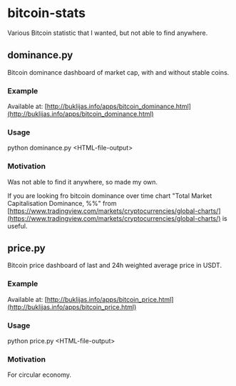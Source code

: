 # bitcoin-stats
Various Bitcoin statistic that I wanted, but not able to find anywhere.

## dominance.py

Bitcoin dominance dashboard of market cap, with and without stable coins.

### Example
Available at: [http://buklijas.info/apps/bitcoin_dominance.html](http://buklijas.info/apps/bitcoin_dominance.html)

### Usage
python dominance.py \<HTML-file-output\>

### Motivation
Was not able to find it anywhere, so made my own. 

If you are looking fro bitcoin dominance over time chart "Total Market Capitalisation Dominance, %%" from [https://www.tradingview.com/markets/cryptocurrencies/global-charts/](https://www.tradingview.com/markets/cryptocurrencies/global-charts/) is useful.

## price.py

Bitcoin price dashboard of last and 24h weighted average price in USDT.

### Example
Available at: [http://buklijas.info/apps/bitcoin_price.html](http://buklijas.info/apps/bitcoin_price.html)

### Usage
python price.py \<HTML-file-output\>

### Motivation
For circular economy.
